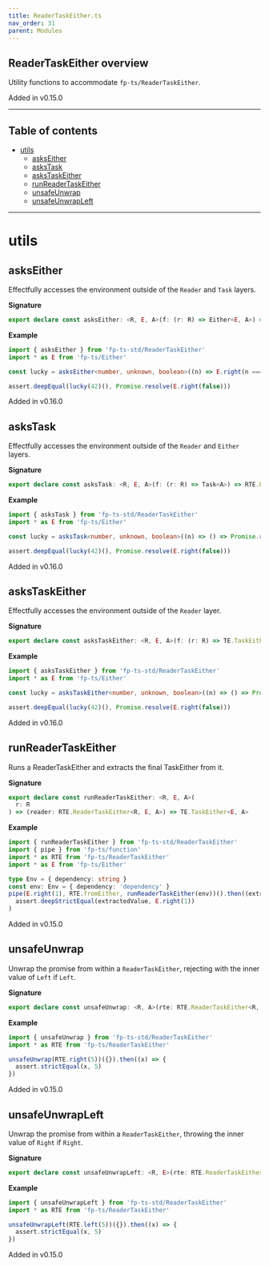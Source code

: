 ```yaml
---
title: ReaderTaskEither.ts
nav_order: 31
parent: Modules
---
```


## ReaderTaskEither overview

Utility functions to accommodate `fp-ts/ReaderTaskEither`.

Added in v0.15.0

---

<h2 class="text-delta">Table of contents</h2>

- [utils](#utils)
  - [asksEither](#askseither)
  - [asksTask](#askstask)
  - [asksTaskEither](#askstaskeither)
  - [runReaderTaskEither](#runreadertaskeither)
  - [unsafeUnwrap](#unsafeunwrap)
  - [unsafeUnwrapLeft](#unsafeunwrapleft)

---

# utils

## asksEither

Effectfully accesses the environment outside of the `Reader` and `Task`
layers.

**Signature**

```ts
export declare const asksEither: <R, E, A>(f: (r: R) => Either<E, A>) => RTE.ReaderTaskEither<R, E, A>
```

**Example**

```ts
import { asksEither } from 'fp-ts-std/ReaderTaskEither'
import * as E from 'fp-ts/Either'

const lucky = asksEither<number, unknown, boolean>((n) => E.right(n === Date.now()))

assert.deepEqual(lucky(42)(), Promise.resolve(E.right(false)))
```

Added in v0.16.0

## asksTask

Effectfully accesses the environment outside of the `Reader` and `Either`
layers.

**Signature**

```ts
export declare const asksTask: <R, E, A>(f: (r: R) => Task<A>) => RTE.ReaderTaskEither<R, E, A>
```

**Example**

```ts
import { asksTask } from 'fp-ts-std/ReaderTaskEither'
import * as E from 'fp-ts/Either'

const lucky = asksTask<number, unknown, boolean>((n) => () => Promise.resolve(n === Date.now()))

assert.deepEqual(lucky(42)(), Promise.resolve(E.right(false)))
```

Added in v0.16.0

## asksTaskEither

Effectfully accesses the environment outside of the `Reader` layer.

**Signature**

```ts
export declare const asksTaskEither: <R, E, A>(f: (r: R) => TE.TaskEither<E, A>) => RTE.ReaderTaskEither<R, E, A>
```

**Example**

```ts
import { asksTaskEither } from 'fp-ts-std/ReaderTaskEither'
import * as E from 'fp-ts/Either'

const lucky = asksTaskEither<number, unknown, boolean>((n) => () => Promise.resolve(E.right(n === Date.now())))

assert.deepEqual(lucky(42)(), Promise.resolve(E.right(false)))
```

Added in v0.16.0

## runReaderTaskEither

Runs a ReaderTaskEither and extracts the final TaskEither from it.

**Signature**

```ts
export declare const runReaderTaskEither: <R, E, A>(
  r: R
) => (reader: RTE.ReaderTaskEither<R, E, A>) => TE.TaskEither<E, A>
```

**Example**

```ts
import { runReaderTaskEither } from 'fp-ts-std/ReaderTaskEither'
import { pipe } from 'fp-ts/function'
import * as RTE from 'fp-ts/ReaderTaskEither'
import * as E from 'fp-ts/Either'

type Env = { dependency: string }
const env: Env = { dependency: 'dependency' }
pipe(E.right(1), RTE.fromEither, runReaderTaskEither(env))().then((extractedValue) =>
  assert.deepStrictEqual(extractedValue, E.right(1))
)
```

Added in v0.15.0

## unsafeUnwrap

Unwrap the promise from within a `ReaderTaskEither`, rejecting with the inner
value of `Left` if `Left`.

**Signature**

```ts
export declare const unsafeUnwrap: <R, A>(rte: RTE.ReaderTaskEither<R, unknown, A>) => (r: R) => Promise<A>
```

**Example**

```ts
import { unsafeUnwrap } from 'fp-ts-std/ReaderTaskEither'
import * as RTE from 'fp-ts/ReaderTaskEither'

unsafeUnwrap(RTE.right(5))({}).then((x) => {
  assert.strictEqual(x, 5)
})
```

Added in v0.15.0

## unsafeUnwrapLeft

Unwrap the promise from within a `ReaderTaskEither`, throwing the inner
value of `Right` if `Right`.

**Signature**

```ts
export declare const unsafeUnwrapLeft: <R, E>(rte: RTE.ReaderTaskEither<R, E, unknown>) => (r: R) => Promise<E>
```

**Example**

```ts
import { unsafeUnwrapLeft } from 'fp-ts-std/ReaderTaskEither'
import * as RTE from 'fp-ts/ReaderTaskEither'

unsafeUnwrapLeft(RTE.left(5))({}).then((x) => {
  assert.strictEqual(x, 5)
})
```

Added in v0.15.0
